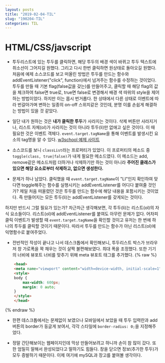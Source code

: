 ```yaml
---
layout: posts
title: "2019-02-04-TIL"
slug: "190204-TIL"
categories: TIL
---
```


# HTML/CSS/javscript

* 투두리스트에 있는 투두를 클릭하면, 해당 투두의 배경 색이 바뀌고 투두 텍스트에 취소선이 그어지길 원했다. 그리고 다시 한번 클릭하면 원상태로 돌아오길 원했다. 처음에 예제 소스코드를 보고 떠올린 방법은 투두를 만드는 함수와 addEventListener("click", function)에서 넘겨주는 함수를 수정하는 것이었다. 투두를 만들 때 기본 flag(false값을 갖는)를 만들어주고, 클릭할 때 해당 flag의 값을 체크하여 false면 true로, true면 false로 변경해서 배경 색 따위의 style을 제어하는 방법이었다. 하지만 이는 몹시 번거롭다. 한 상태에서 다른 상태로 이벤트에 따라 번갈아가며 변하는 일종의 on-off 스위치같은 것인데, 분명 이를 손쉽게 해결하는 방법이 있을 것 같았다. 


* 일단 내가 원하는 것은 **내가 클릭한 투두**가 사라지는 것이다. 삭제 버튼만 사라지거나, 리스트 자체(ol)가 사라지는 것이 아니라 투두(li)만 없애고 싶은 것이다. 이 때 필요한 것은 이벤트 객체다. `event.target.tagName`을 통해 이벤트를 발생시킨 요소의 tag명을 알 수 있다. [w3school 예제 사이트]


* 소스코드를 보니 `classList`라는 프로퍼티가 있었다. 이 프로퍼티의 메소드 중 `toggle(class, true|false)`가 내게 필요한 메소드였다. 이 메소드는 add, remove같은 메소드처럼 더하거나 삭제하기만 하는 것이 아니라 **주어진 클래스가 있으면 해당 요소로부터 삭제하고, 없으면 생성한다.** 


* 문제가 하나 남았다. 클릭했을 때 `event.target.tagName`이 "LI"인지 확인하여 맞다면 toggle해주는 함수를 실행시키는 addEventListener를 어디다 붙여줄 것인가? 제일 처음 떠올렸던 것은 투두를 만드는 함수에 해당 내용을 포함시키는 것이었다. 즉 만들어지는 모든 투두(li)는 addEventListener를 갖게되는 것이다. 


하지만 반드시 그럴 필요가 있는가? 차근차근 생각해보면, 각 투두(li)는 리스트(ol)의 자식 요소들이다. 리스트(ol)에 addEventListener를 붙여도 아무런 문제가 없다. 어차피 클릭 이벤트가 발생할 때 `event.target.tagName`을 확인할 것이고 유저는 한 번에 하나의 투두를 클릭할 것이기 때문이다. 따라서 투두를 만드는 함수가 아닌 리스트(ol)에 익명함수로 붙여주었다. 


* 전반적인 작성이 끝나고 나서 데스크톱에서 확인해보니, 투두리스트 박스가 브라우저 창 가로폭을 꽉 채우는 것이 살짝 불편해보였다. 최대 폭을 조정했다. 또한 기기의 너비에 뷰포트 너비를 맞추기 위해 meta 뷰포트 태그를 추가했다. 
{% raw %}
```html
    <head>
    <meta name="viewport" content="width=device-width, initial-scale=1">
    <style>
    body {
        max-width: 600px;
        margin: 0 auto; 
    }
    </style>
    </head>
```
{% endraw %}


* 한편 데스크톱에서는 문제없이 보였으나 모바일에서 보았을 때 투두 입력란과 add 버튼의 border가 둥글게 보여서, 각각 스타일에 `border-radius: 0;`을 지정해주었다. 


* 정말 간단해보이는 웹페이지인데 막상 만들어보려고 하니까 손이 참 많이 갔다. 또한 엄밀히 말해서 완성되었다고 말하기도 힘들다. 창을 닫으면 정보(추가한 투두)가 모두 증발하기 때문이다. 이제 여기에 mySQL과 장고를 붙여볼 생각이다. 


[w3school 예제 사이트]: https://www.w3schools.com/jsref/tryit.asp?filename=tryjsref_event_target "event.target.tagName 예제"